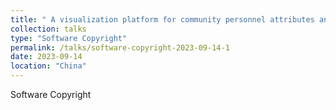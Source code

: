 ```yaml
---
title: " A visualization platform for community personnel attributes analysis and movement trajectories  "
collection: talks
type: "Software Copyright"
permalink: /talks/software-copyright-2023-09-14-1
date: 2023-09-14
location: "China"
---
```

Software Copyright
